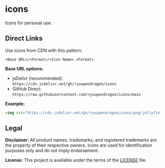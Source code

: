 # icons

Icons for personal use.

## Direct Links

Use icons from CDN with this pattern:

```
<Base URL>/<Format>/<Icon Name>.<Format>
```

**Base URL options:**
- jsDelivr (recommended): `https://cdn.jsdelivr.net/gh/ryuupendragon/icons`
- GitHub Direct: `https://raw.githubusercontent.com/ryuupendragon/icons/main`

**Example:**
```html
<img src="https://cdn.jsdelivr.net/gh/ryuupendragon/icons/png/jellyfin.png" alt="Jellyfin">
```

## Legal

**Disclaimer**: All product names, trademarks, and registered trademarks are the property of their respective owners. Icons are used for identification purposes only and do not imply endorsement.

**License**: This project is available under the terms of the [LICENSE](LICENSE) file.